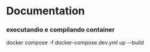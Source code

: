 # Documentation

### executandio e compilando container ###
docker compose -f docker-compose.dev.yml  up --build  
